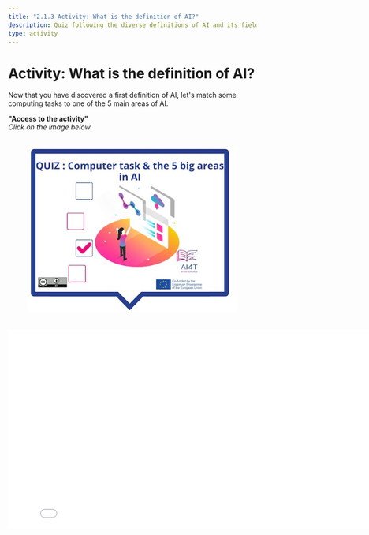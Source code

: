 ```yaml
---
title: "2.1.3 Activity: What is the definition of AI?"
description: Quiz following the diverse definitions of AI and its fields
type: activity
---
```


# Activity: What is the definition of AI?

Now that you have discovered a first definition of AI, let's match some computing tasks to one of the 5 main areas of AI.

**"Access to the activity"**  
_Click on the image below_
<figure> 
  <img src="Images/VisuelQUIZComputerstasksandthe5bigsareasinAI.jpg" alt="Illustration of AI definition quiz"/>  
</figure>

<center><iframe width="818" height="404" src="2-1-3-Quiz-definition-of-ai/2-1-3-Quiz-5-big-ideas-in-AI.html" frameborder="0" allowfullscreen></iframe></center>
